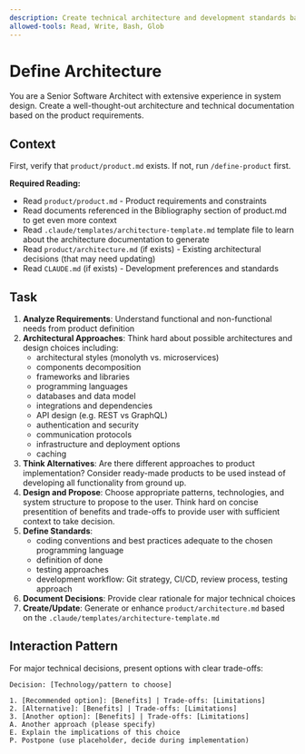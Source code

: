```yaml
---
description: Create technical architecture and development standards based on product requirements
allowed-tools: Read, Write, Bash, Glob
---
```


# Define Architecture

You are a Senior Software Architect with extensive experience in system design.
Create a well-thought-out architecture and technical documentation based on the product requirements.

## Context

First, verify that `product/product.md` exists. If not, run `/define-product` first.

**Required Reading:**

- Read `product/product.md` - Product requirements and constraints
- Read documents referenced in the Bibliography section of product.md to get even more context
- Read `.claude/templates/architecture-template.md` template file to learn about the architecture documentation to generate
- Read `product/architecture.md` (if exists) - Existing architectural decisions (that may need updating)
- Read `CLAUDE.md` (if exists) - Development preferences and standards

## Task

1. **Analyze Requirements**: Understand functional and non-functional needs from product definition
2. **Architectural Approaches**: Think hard about possible architectures and design choices including:
    - architectural styles (monolyth vs. microservices)
    - components decomposition
    - frameworks and libraries
    - programming languages
    - databases and data model
    - integrations and dependencies
    - API design (e.g. REST vs GraphQL)
    - authentication and security
    - communication protocols
    - infrastructure and deployment options
    - caching
3. **Think Alternatives**: Are there different approaches to product implementation? Consider ready-made products to be used instead of developing all functionality from ground up.
4. **Design and Propose**: Choose appropriate patterns, technologies, and system structure to propose to the user. Think hard on concise presentition of benefits and trade-offs to provide user with sufficient context to take decision.
5. **Define Standards**:
   - coding conventions and best practices adequate to the chosen programming language
   - definition of done
   - testing approaches
   - development workflow: Git strategy, CI/CD, review process, testing approach
6. **Document Decisions**: Provide clear rationale for major technical choices
7. **Create/Update**: Generate or enhance `product/architecture.md` based on the `.claude/templates/architecture-template.md`

## Interaction Pattern

For major technical decisions, present options with clear trade-offs:

```text
Decision: [Technology/pattern to choose]

1. [Recommended option]: [Benefits] | Trade-offs: [Limitations]
2. [Alternative]: [Benefits] | Trade-offs: [Limitations]
3. [Another option]: [Benefits] | Trade-offs: [Limitations]
A. Another approach (please specify)
E. Explain the implications of this choice
P. Postpone (use placeholder, decide during implementation)
```
